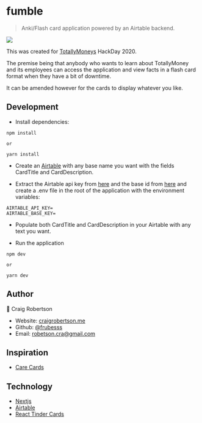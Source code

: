 # fumble

> Anki/Flash card application powered by an Airtable backend.

![](./.github/fumble.gif)

This was created for [TotallyMoneys](https://www.totallymoney.com/) HackDay 2020.
 
The premise being that anybody who wants to learn about TotallyMoney and its 
employees can access the application and view facts in a flash card format when they have a bit of downtime.

It can be amended however for the cards to display whatever you like.

## Development

- Install dependencies:

```
npm install

or 

yarn install
```

- Create an [Airtable](https://airtable.com/) with any base name you want with the
fields CardTitle and CardDescription.

- Extract the Airtable api key from [here](https://support.airtable.com/hc/en-us/articles/219046777-How-do-I-get-my-API-key-)
and the base id from [here](https://airtable.com/api) and create a .env file
in the root of the application with the environment variables:

```dotenv
AIRTABLE_API_KEY=
AIRTABLE_BASE_KEY=
```

- Populate both CardTitle and CardDescription in your Airtable with any text you want.

- Run the application

```
npm dev

or

yarn dev
```

## Author

👤 Craig Robertson

* Website: [craigrobertson.me](https://craigrobertson.me)
* Github: [@frubesss](https://github.com/frubesss)
* Email: robetson.cra@gmail.com

## Inspiration

- [Care Cards](https://carecards.io/cards)

## Technology

- [Nextjs](https://nextjs.org/)
- [Airtable](https://airtable.com/)
- [React Tinder Cards](https://github.com/3DJakob/react-tinder-card/)
